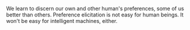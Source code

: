 We learn to discern our own and other human's preferences, some of us better than others. Preference elicitation is not easy for human beings. It won't be easy for intelligent machines, either.

